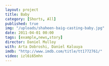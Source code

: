 ```yaml
---
layout: project
title: Baby
category: [Shorts, All]
published: true
img: "/uploads/shaheen-baig-casting-baby.jpg"
date: 2011-04-01 00:00
tags: [example,news,story]
director: Daniel Mulloy
with: Arta Dobroshi, Daniel Kaluuya
imdb: "http://www.imdb.com/title/tt1772761/"
video: izl6i65mhn
---
```



